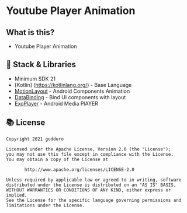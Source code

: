 # <p alighn="center">Youtube Player Animation</p>

## What is this?

- Youtube Player Animation

## :notebook_with_decorative_cover: Stack & Libraries

- Minimum SDK 21
- [Kotlin] (https://kotlinlang.org/) - Base Language
- [MotionLayout](https://developer.android.com/training/constraint-layout/motionlayout) - Android Components Animation
- [DataBinding](https://developer.android.com/topic/libraries/data-binding) - Bind UI components with layout
- [ExoPlayer](https://exoplayer.dev/) - Android Media PlAYER

## :books: License
```
Copyright 2021 goddoro

Licensed under the Apache License, Version 2.0 (the "License");
you may not use this file except in compliance with the License.
You may obtain a copy of the License at

       http://www.apache.org/licenses/LICENSE-2.0

Unless required by applicable law or agreed to in writing, software
distributed under the License is distributed on an "AS IS" BASIS,
WITHOUT WARRANTIES OR CONDITIONS OF ANY KIND, either express or implied.
See the License for the specific language governing permissions and
limitations under the License. 
```
